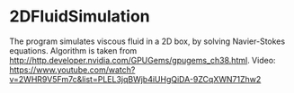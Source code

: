 # 2DFluidSimulation
The program simulates viscous fluid in a 2D box, by solving Navier-Stokes equations. Algorithm is taken from http://http.developer.nvidia.com/GPUGems/gpugems_ch38.html. 
Video: https://www.youtube.com/watch?v=2WHR9V5Fm7c&list=PLEL3jqBWjb4iUHgQiDA-9ZCqXWN71Zhw2
